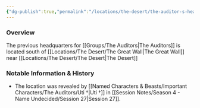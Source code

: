 ```yaml
---
{"dg-publish":true,"permalink":"/locations/the-desert/the-auditor-s-headquarters/","tags":["Location","Unexplored"],"noteIcon":"","created":"2024-12-23T17:46:52.106+00:00","updated":"2024-12-23T18:04:49.420+00:00"}
---
```



### Overview
The previous headquarters for [[Groups/The Auditors\|The Auditors]] is located south of [[Locations/The Desert/The Great Wall\|The Great Wall]] near [[Locations/The Desert/The Desert\|The Desert]]

### Notable Information & History 
- The location was revealed by [[Named Characters & Beasts/Important Characters/The Auditors/Uti †\|Uti †]] in [[Session Notes/Season 4 - Name Undecided/Session 27\|Session 27]].